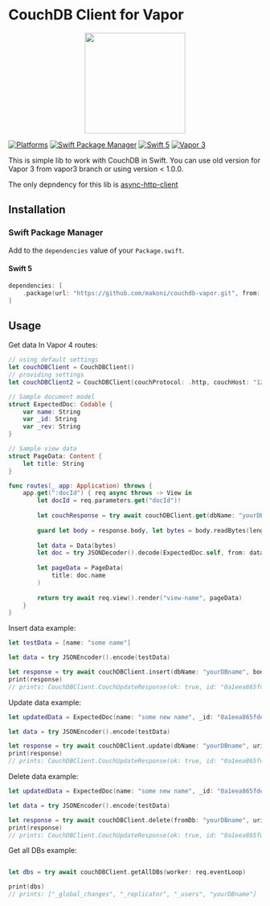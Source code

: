 # CouchDB Client for Vapor

<p align="center">
	<a href="https://github.com/makoni/couchdb-vapor">
        <img src="https://arm1.ru/img/uploaded/images/CouchDBVapor.png" height="200">
    </a>
</p>

[![Platforms](https://img.shields.io/badge/platforms-macOS%2012%20|%20Ubuntu%20|%20iOS%2015-ff0000.svg?style=flat)](https://github.com/makoni/couchdb-vapor)
[![Swift Package Manager](https://img.shields.io/badge/SPM-compatible-4BC51D.svg?style=flat)](https://swift.org/package-manager/)
[![Swift 5](https://img.shields.io/badge/swift-5.5-orange.svg?style=flat)](http://swift.org)
[![Vapor 3](https://img.shields.io/badge/vapor-4.50.0-blue.svg?style=flat)](https://vapor.codes)



This is simple lib to work with CouchDB in Swift. You can use old version for Vapor 3 from vapor3 branch or using version < 1.0.0. 

The only depndency for this lib is <a href="https://github.com/swift-server/async-http-client">async-http-client</a>

## Installation

### Swift Package Manager

Add to the `dependencies` value of your `Package.swift`.

#### Swift 5

```swift
dependencies: [
	.package(url: "https://github.com/makoni/couchdb-vapor.git", from: "1.0.0"),
]
```

## Usage

Get data In Vapor 4 routes:

```swift
// using default settings
let couchDBClient = CouchDBClient()
// providing settings
let couchDBClient2 = CouchDBClient(couchProtocol: .http, couchHost: "127.0.0.1", couchPort: 5984, userName: "username", userPassword: "userpass")

// Sample document model
struct ExpectedDoc: Codable {
	var name: String
	var _id: String
	var _rev: String
}

// Sample view data
struct PageData: Content {
	let title: String
}

func routes(_ app: Application) throws {
	app.get(":docId") { req async throws -> View in
		let docId = req.parameters.get("docId")!
		
		let couchResponse = try await couchDBClient.get(dbName: "yourDBname", uri: docId, worker: req.eventLoop)
		
		guard let body = response.body, let bytes = body.readBytes(length: body.readableBytes) else { throw Abort(.notFound) }
		
		let data = Data(bytes)		
		let doc = try JSONDecoder().decode(ExpectedDoc.self, from: data)
	
		let pageData = PageData(
			title: doc.name
		)
	
		return try await req.view().render("view-name", pageData)
	}
}
```

Insert data example:

```swift
let testData = [name: "some name"]

let data = try JSONEncoder().encode(testData)

let response = try await couchDBClient.insert(dbName: "yourDBname", body: HTTPBody(data: data), worker: req.eventLoop)
print(response)
// prints: CouchDBClient.CouchUpdateResponse(ok: true, id: "0a1eea865fdec7a00afb96685001c7be", rev: "1-e6bde9e60844ba5648cc61b446f9f4b3"))
```

Update data example:

```swift
let updatedData = ExpectedDoc(name: "some new name", _id: "0a1eea865fdec7a00afb96685001c7be", _rev: "1-e6bde9e60844ba5648cc61b446f9f4b3")

let data = try JSONEncoder().encode(testData)

let response = try await couchDBClient.update(dbName: "yourDBname", uri: updatedData._id, body: HTTPBody(data: data), worker: req.eventLoop)
print(response)
// prints: CouchDBClient.CouchUpdateResponse(ok: true, id: "0a1eea865fdec7a00afb96685001c7be", rev: "1-e6bde9e60844ba5648cc61b446f9f4b4"))
```

Delete data example:

```swift
let updatedData = ExpectedDoc(name: "some new name", _id: "0a1eea865fdec7a00afb96685001c7be", _rev: "1-e6bde9e60844ba5648cc61b446f9f4b4")

let data = try JSONEncoder().encode(testData)

let response = try await couchDBClient.delete(fromDb: "yourDBname", uri: updatedData._id, rev: updatedData._rev, worker: req.eventLoop)
print(response)
// prints: CouchDBClient.CouchUpdateResponse(ok: true, id: "0a1eea865fdec7a00afb96685001c7be", rev: "1-e6bde9e60844ba5648cc61b446f9f4b5"))
```

Get all DBs example:

```swift

let dbs = try await couchDBClient.getAllDBs(worker: req.eventLoop)

print(dbs)
// prints: ["_global_changes", "_replicator", "_users", "yourDBname"]
```
